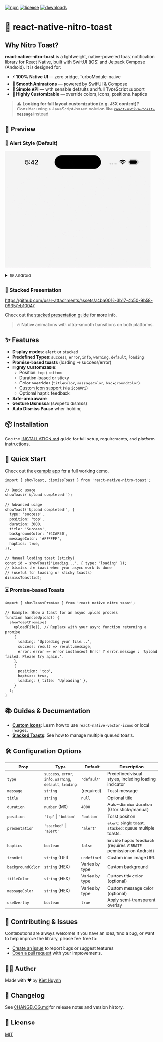 [![npm](https://img.shields.io/npm/v/react-native-nitro-toast)](https://www.npmjs.com/package/react-native-nitro-toast)
[![license](https://img.shields.io/npm/l/react-native-nitro-toast)](https://github.com/kiethuynh0904/react-native-nitro-toast/blob/master/LICENSE)
[![downloads](https://img.shields.io/npm/dm/react-native-nitro-toast)](https://www.npmjs.com/package/react-native-nitro-toast)

# 🚀 react-native-nitro-toast

## Why Nitro Toast?

**react-native-nitro-toast** is a lightweight, native-powered toast notification library for React Native, built with SwiftUI (iOS) and Jetpack Compose (Android). It is designed for:

- ⚡ **100% Native UI** — zero bridge, TurboModule-native
- 🚀 **Smooth Animations** — powered by SwiftUI & Compose
- 🎯 **Simple API** — with sensible defaults and full TypeScript support
- 🎨 **Highly Customizable** — override colors, icons, positions, haptics

> ⚠️ **Looking for full layout customization (e.g. JSX content)?**  
> Consider using a JavaScript-based solution like [`react-native-toast-message`](https://github.com/calintamas/react-native-toast-message) instead.

## 📸 Preview

### 🔔 Alert Style (Default)

![iOS Toast Demo](./docs/ios-demo.gif)

<details>
<summary>🟢 Android</summary>

![Android Toast Demo](./docs/android-demo.gif)
</details>

### 🍞 Stacked Presentation

https://github.com/user-attachments/assets/a4ba0016-3b17-4b50-9b58-09357eb10047

Check out the [stacked presentation guide](./docs/stacked.md) for more info.

> 🔥 Native animations with ultra-smooth transitions on both platforms.

## ✨ Features

- **Display modes**: `alert` or `stacked`
- **Predefined Types**: `success`, `error`, `info`, `warning`, `default`, `loading`
- **Promise-based toasts** (loading → success/error)
- **Highly Customizable**:
  - Position: `top` / `bottom`
  - Duration-based or sticky
  - Color overrides (`titleColor`, `messageColor`, `backgroundColor`)
  - [Custom icon support](./docs/CUSTOM_ICON.md) (via `iconUri`)
  - Optional haptic feedback
- **Safe-area aware**
- **Gesture Dismissal** (swipe to dismiss)
- **Auto Dismiss Pause** when holding

## 📦 Installation

See the [INSTALLATION.md](./docs/INSTALLATION.md) guide for full setup, requirements, and platform instructions.

## 🔧 Quick Start

Check out the [example app](./example) for a full working demo.

```tsx
import { showToast, dismissToast } from 'react-native-nitro-toast';

// Basic usage
showToast('Upload completed!');

// Advanced usage
showToast('Upload completed!', {
  type: 'success',
  position: 'top',
  duration: 3000,
  title: 'Success',
  backgroundColor: '#4CAF50',
  messageColor: '#FFFFFF',
  haptics: true,
});

// Manual loading toast (sticky)
const id = showToast('Loading...', { type: 'loading' });
// Dismiss the toast when your async work is done
// (useful for loading or sticky toasts)
dismissToast(id);
```

### ⏳ Promise-based Toasts

```tsx
import { showToastPromise } from 'react-native-nitro-toast';

// Example: Show a toast for an async upload process
function handleUpload() {
  showToastPromise(
    uploadFile(), // Replace with your async function returning a promise
    {
      loading: 'Uploading your file...',
      success: result => result.message,
      error: error => error instanceof Error ? error.message : 'Upload failed. Please try again.',
    },
    {
      position: 'top',
      haptics: true,
      loading: { title: 'Uploading' },
    }
  );
}
```
## 📚 Guides & Documentation

- **[Custom Icons](./docs/CUSTOM_ICON.md)**: Learn how to use `react-native-vector-icons` or local images.
- **[Stacked Toasts](./docs/stacked.md)**: See how to manage multiple queued toasts.

## 🛠 Configuration Options

| Prop             | Type                         | Default     | Description                                |
|------------------|------------------------------|-------------|--------------------------------------------|
| `type`           | `success`, `error`, `info`, `warning`, `default`, `loading` | `'default'` | Predefined visual styles, including loading indicator |
| `message`        | `string`                     | (required)  | Toast message                              |
| `title`          | `string`                     | `null`      | Optional title                             |
| `duration`       | `number` (MS)                | `4000`      | Auto-dismiss duration (0 for sticky/manual)       |
| `position`       | `'top'` \| `'bottom'`        | `'bottom'`  | Toast position                             |
| `presentation`   | `'stacked'` \| `'alert'`     | `'alert'`   | `alert`: single toast. `stacked`: queue multiple toasts. |
| `haptics`        | `boolean`                    | `false`     | Enable haptic feedback (requires `VIBRATE` permission on Android) |
| `iconUri`        | `string` (URI)               | `undefined` | Custom icon image URI. |
| `backgroundColor`| `string` (HEX)               | Varies by type | Custom background                       |
| `titleColor`     | `string` (HEX)               | Varies by type      | Custom title color (optional)              |
| `messageColor`   | `string` (HEX)               | Varies by type      | Custom message color (optional)            |
| `useOverlay`     | `boolean`                    | `true`      | Apply semi-transparent overlay             |

## 🤝 Contributing & Issues
Contributions are always welcome! If you have an idea, find a bug, or want to help improve the library, please feel free to:
- [Create an issue](https://github.com/kiethuynh0904/react-native-nitro-toast/issues) to report bugs or suggest features.
- [Open a pull request](https://github.com/kiethuynh0904/react-native-nitro-toast/pulls) with your improvements.

## 👨‍💻 Author

Made with ❤️ by [Kiet Huynh](https://github.com/kiethuynh0904)

## 📝 Changelog

See [CHANGELOG.md](./CHANGELOG.md) for release notes and version history.

## 📝 License

[MIT](./LICENSE)


